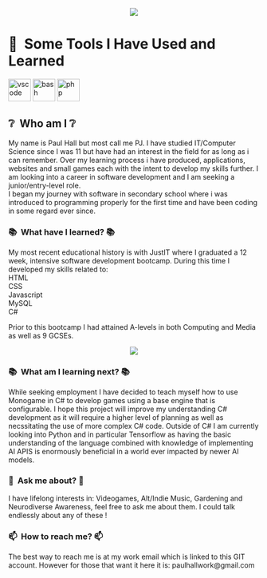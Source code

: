 <p align="center">
<img src="https://capsule-render.vercel.app/api?type=waving&color=auto&height=100&section=header&text=Welcome%20!&fontSize=50" />
</p>
<h1> 🚀 &nbsp;Some Tools I Have Used and Learned</h1>
<p align="left">
  <img src="https://cdn.jsdelivr.net/gh/devicons/devicon/icons/vscode/vscode-original.svg](https://www.google.com/url?sa=i&url=https%3A%2F%2Fwww.vecteezy.com%2Fpng%2F27127463-javascript-logo-png-javascript-icon-transparent-png&psig=AOvVaw3_deYK_Oy6N07SWiopxKsm&ust=1749209525253000&source=images&cd=vfe&opi=89978449&ved=0CBEQjRxqFwoTCKjNg7WX2o0DFQAAAAAdAAAAABAK" alt="vscode" width="45" height="45"/>
  <img src="https://cdn.jsdelivr.net/gh/devicons/devicon/icons/bash/bash-original.svg" alt="bash" width="45" height="45"/>
  <img src="https://cdn.jsdelivr.net/gh/devicons/devicon/icons/php/php-original.svg" alt="php" width="45" height="45"/>
</p>
<h2> ❔ &nbsp;Who am I  ❔</h2>
<p align="left">My name is Paul Hall but most call me PJ. I have studied IT/Computer Science since I was 11 but have had
an interest in the field for as long as i can remember. Over my learning process i have produced, applications, websites and small games each with the intent to develop my skills further. I am looking into a career in software development and I am seeking a junior/entry-level role.<br>I began my journey with software in secondary school where i was introduced to programming properly for the first time and have been coding in some regard ever since.</p>
<h3> 📚 &nbsp;What have I learned?  📚</h3>
<p align="left">My most recent educational history is with JustIT where I graduated a 12 week, intensive software development bootcamp. During this time I developed my skills related to:<br>HTML<br>CSS<br>Javascript<br>MySQL<br>C#</p>
<p align="left">Prior to this bootcamp I had attained A-levels in both Computing and Media as well as 9 GCSEs.</p>
<p align="center">
<img src="https://capsule-render.vercel.app/api?type=rect&color=auto&height=100&section=header&text=Fun%20fact:%20My%20highest%20grade%20going%20into%20A-levels%20was%20actually%20in%20Art%20where%20i%20received%20a%209.%20I%20just%20enjoyed%20computing%20so%20much%20i%20had%20to%20pursue%20it!&fontSize=11&textBg=true"/>
</p>
<h3> 📚 &nbsp;What am I learning next?  📚</h3>
<p>While seeking employment I have decided to teach myself how to use Monogame in C# to develop games using a base engine that is configurable. I hope this project will improve my understanding C# development as it will require a higher level of planning as well as necssitating the use of more complex C# code.
Outside of C# I am currently looking into Python and in particular Tensorflow as having the basic understanding of the language combined with knowledge of implementing AI APIS is enormously beneficial in a world ever impacted by newer AI models.</p>
<h3>💬 &nbsp;Ask me about?  💬</h3>
  <p>I have lifelong interests in: Videogames, Alt/Indie Music, Gardening and Neurodiverse Awareness, feel free to ask me about them. I could talk endlessly about any of these !</p>
<h3>📫 &nbsp;How to reach me?  📫</h3>
<p>The best way to reach me is at my work email which is linked to this GIT account. However for those that want it here it is: paulhallwork@gmail.com</p>
<!--
**PHall04/PHall04** is a ✨ _special_ ✨ repository because its `README.md` (this file) appears on your GitHub profile.
Here are some ideas to get you started:
- 🔭 I’m currently working on ...
- 🌱 I’m currently learning ...
- 👯 I’m looking to collaborate on ...
- 🤔 I’m looking for help with ...
- 💬 Ask me about ...
- 📫 How to reach me: ...
- 😄 Pronouns: ...
- ⚡ Fun fact: ...
-->
